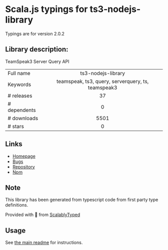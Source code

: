 
# Scala.js typings for ts3-nodejs-library

Typings are for version 2.0.2

## Library description:
TeamSpeak3 Server Query API

|                    |                 |
| ------------------ | :-------------: |
| Full name          | ts3-nodejs-library |
| Keywords           | teamspeak, ts3, query, serverquery, ts, teamspeak3 |
| # releases         | 37 |
| # dependents       | 0 |
| # downloads        | 5501 |
| # stars            | 0 |

## Links
- [Homepage](https://github.com/Multivit4min/TS3-NodeJS-Library)
- [Bugs](https://github.com/Multivit4min/TS3-NodeJS-Library/issues)
- [Repository](https://github.com/Multivit4min/TS3-NodeJS-Library)
- [Npm](https://www.npmjs.com/package/ts3-nodejs-library)
    


## Note
This library has been generated from typescript code from first party type definitions.

Provided with :purple_heart: from [ScalablyTyped](https://github.com/oyvindberg/ScalablyTyped)

## Usage
See [the main readme](../../readme.md) for instructions.


